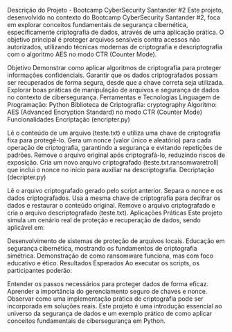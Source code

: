 Descrição do Projeto - Bootcamp CyberSecurity Santander #2
Este projeto, desenvolvido no contexto do Bootcamp CyberSecurity Santander #2, foca em explorar conceitos fundamentais de segurança cibernética, especificamente criptografia de dados, através de uma aplicação prática. O objetivo principal é proteger arquivos sensíveis contra acessos não autorizados, utilizando técnicas modernas de criptografia e descriptografia com o algoritmo AES no modo CTR (Counter Mode).

Objetivo
Demonstrar como aplicar algoritmos de criptografia para proteger informações confidenciais.
Garantir que os dados criptografados possam ser recuperados de forma segura, desde que a chave correta seja utilizada.
Explorar boas práticas de manipulação de arquivos e segurança de dados no contexto de cibersegurança.
Ferramentas e Tecnologias
Linguagem de Programação: Python
Biblioteca de Criptografia: cryptography
Algoritmo: AES (Advanced Encryption Standard) no modo CTR (Counter Mode)
Funcionalidades
Encriptação (encripter.py)

Lê o conteúdo de um arquivo (teste.txt) e utiliza uma chave de criptografia fixa para protegê-lo.
Gera um nonce (valor único e aleatório) para cada operação de criptografia, garantindo a segurança e evitando repetições de padrões.
Remove o arquivo original após criptografá-lo, reduzindo riscos de exposição.
Cria um novo arquivo criptografado (teste.txt.ransomwaretroll) que inclui o nonce no início para auxiliar na descriptografia.
Decriptação (decripter.py)

Lê o arquivo criptografado gerado pelo script anterior.
Separa o nonce e os dados criptografados.
Usa a mesma chave de criptografia para decifrar os dados e restaurar o conteúdo original.
Remove o arquivo criptografado e cria o arquivo descriptografado (teste.txt).
Aplicações Práticas
Este projeto simula um cenário real de proteção e recuperação de dados, sendo aplicável em:

Desenvolvimento de sistemas de proteção de arquivos locais.
Educação em segurança cibernética, mostrando os fundamentos de criptografia simétrica.
Demonstração de como ransomware funciona, mas com foco educativo e ético.
Resultados Esperados
Ao executar os scripts, os participantes poderão:

Entender os passos necessários para proteger dados de forma eficaz.
Aprender a importância do gerenciamento seguro de chaves e nonce.
Observar como uma implementação prática de criptografia pode ser incorporada em soluções reais.
Este projeto é uma introdução essencial ao universo da segurança de dados e um exemplo prático de como aplicar conceitos fundamentais de cibersegurança em Python.
